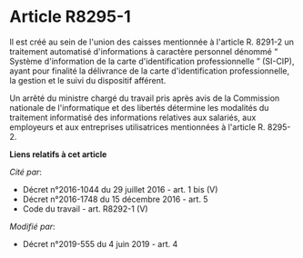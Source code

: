 # Article R8295-1

Il est créé au sein de l'union des caisses mentionnée à l'article R. 8291-2 un traitement automatisé d'informations à
caractère personnel dénommé “ Système d'information de la carte d'identification professionnelle ” (SI-CIP), ayant pour
finalité  la délivrance de la carte d'identification professionnelle, la gestion et le suivi du dispositif afférent.

Un arrêté du ministre chargé du travail pris après avis de la Commission nationale de l'informatique et des libertés
détermine les modalités du traitement informatisé des informations relatives aux salariés, aux employeurs et aux entreprises
utilisatrices mentionnées à l'article R. 8295-2.

**Liens relatifs à cet article**

_Cité par_:

  - Décret n°2016-1044 du 29 juillet 2016 - art. 1 bis (V)
  - Décret n°2016-1748 du 15 décembre 2016 - art. 5
  - Code du travail - art. R8292-1 (V)

_Modifié par_:

  - Décret n°2019-555 du 4 juin 2019 - art. 4
